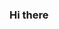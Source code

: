 ### Hi there

<!--
**douggg

-🔭 atualmente estou estudando  `HTML` e `CSS`.
- 👨‍🎓 aluno do curso tecnico e manuntencao em informatica
- 📧  Email para contato: douglas.donizetti.oliveria@escola.pr.gov.br
- 💻 estou trabalhando em um projecto de HTML.


![](https://i.imgur.com/6FO692S.gif)
